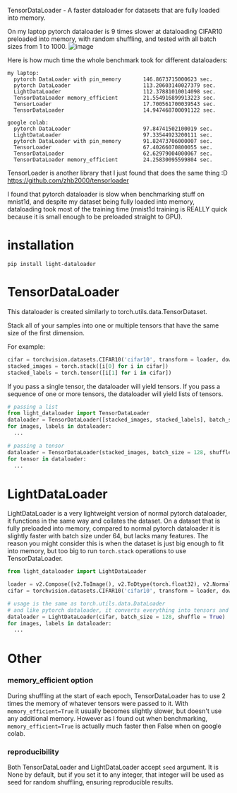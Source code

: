 TensorDataLoader - A faster dataloader for datasets that are fully loaded into memory.

On my laptop pytorch dataloader is 9 times slower at dataloading CIFAR10 preloaded into memory, with random shuffling, and tested with all batch sizes from 1 to 1000.
![image](https://github.com/user-attachments/assets/deabc451-e3fd-4702-81db-c282f9d2695e)

Here is how much time the whole benchmark took for different dataloaders:

```
my laptop:
  pytorch DataLoader with pin_memory       146.8673715000623 sec.
  pytorch DataLoader                       113.20603140027379 sec.
  LightDataLoader                          112.37881010014098 sec.
  TensorDataLoader memory_efficient        21.554916899913223 sec.
  TensorLoader                             17.700561700039543 sec.
  TensorDataLoader                         14.947468700091122 sec.

google colab:
  pytorch DataLoader                       97.84741502100019 sec.
  LightDataLoader                          97.33544923200111 sec.
  pytorch DataLoader with pin_memory       91.82473706000007 sec.
  TensorLoader                             67.40266070800055 sec.
  TensorDataLoader                         62.62979004000067 sec.
  TensorDataLoader memory_efficient        24.25830095599804 sec.
```

TensorLoader is another library that I just found that does the same thing :D <https://github.com/zhb2000/tensorloader>

I found that pytorch dataloader is slow when benchmarking stuff on mnist1d, and despite my dataset being fully loaded into memory, dataloading took most of the training time (mnist1d training is REALLY quick because it is small enough to be preloaded straight to GPU).

# installation

```
pip install light-dataloader
```

# TensorDataLoader

This dataloader is created similarly to torch.utils.data.TensorDataset.

Stack all of your samples into one or multiple tensors that have the same size of the first dimension.

For example:

```py
cifar = torchvision.datasets.CIFAR10('cifar10', transform = loader, download=True)
stacked_images = torch.stack([i[0] for i in cifar])
stacked_labels = torch.tensor([i[1] for i in cifar])
```

If you pass a single tensor, the dataloader will yield tensors. If you pass a sequence of one or more tensors, the dataloader will yield lists of tensors.

```py
# passing a list
from light_dataloader import TensorDataLoader
dataloader = TensorDataLoader([stacked_images, stacked_labels], batch_size = 128, shuffle = True)
for images, labels in dataloader:
  ...

# passing a tensor
dataloader = TensorDataLoader(stacked_images, batch_size = 128, shuffle = True)
for tensor in dataloader:
  ...
```

# LightDataLoader

LightDataLoader is a very lightweight version of normal pytorch dataloader, it functions in the same way and collates the dataset. On a dataset that is fully preloaded into memory, compared to normal pytorch dataloader it is slightly faster with batch size under 64, but lacks many features. The reason you might consider this is when the dataset is just big enough to fit into memory, but too big to run `torch.stack` operations to use TensorDataLoader.

```py
from light_dataloader import LightDataLoader

loader = v2.Compose([v2.ToImage(), v2.ToDtype(torch.float32), v2.Normalize(0.4914, 0.4822, 0.4465), (0.247, 0.243, 0.261)])
cifar = torchvision.datasets.CIFAR10('cifar10', transform = loader, download=True)

# usage is the same as torch.utils.data.DataLoader
# and like pytorch dataloader, it converts everything into tensors and collates the batch
dataloader = LightDataLoader(cifar, batch_size = 128, shuffle = True)
for images, labels in dataloader:
  ...
```

# Other

### memory_efficient option

During shuffling at the start of each epoch, TensorDataLoader has to use 2 times the memory of whatever tensors were passed to it. With `memory_efficient=True` it usually becomes slightly slower, but doesn't use any additional memory. However as I found out when benchmarking, `memory_efficient=True` is actually much faster then False when on google colab.

### reproducibility

Both TensorDataLoader and LightDataLoader accept `seed` argument. It is None by default, but if you set it to any integer, that integer will be used as seed for random shuffling, ensuring reproducible results.
